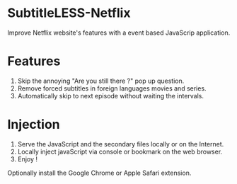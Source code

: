 # SubtitleLESS-Netflix
Improve Netflix website's features with a event based JavaScrip application.

# Features 
1. Skip the annoying "Are you still there ?" pop up question.
2. Remove forced subtitles in foreign languages movies and series.
3. Automatically skip to next episode without waiting the intervals.

# Injection
1. Serve the JavaScript and the secondary files locally or on the Internet.
2. Locally inject javaScript via console or bookmark on the web browser.
3. Enjoy !

Optionally install the Google Chrome or Apple Safari extension.
